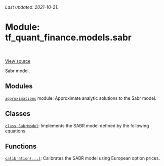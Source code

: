 <!--
This file is generated by a tool. Do not edit directly.
For open-source contributions the docs will be updated automatically.
-->

*Last updated: 2021-10-21.*

<div itemscope itemtype="http://developers.google.com/ReferenceObject">
<meta itemprop="name" content="tf_quant_finance.models.sabr" />
<meta itemprop="path" content="Stable" />
</div>

# Module: tf_quant_finance.models.sabr

<!-- Insert buttons and diff -->

<table class="tfo-notebook-buttons tfo-api" align="left">
</table>

<a target="_blank" href="https://github.com/google/tf-quant-finance/blob/master/tf_quant_finance/models/sabr/__init__.py">View source</a>



Sabr model.



## Modules

[`approximations`](../../tf_quant_finance/models/sabr/approximations.md) module: Approximate analytic solutions to the Sabr model.

## Classes

[`class SabrModel`](../../tf_quant_finance/models/SabrModel.md): Implements the SABR model defined by the following equations.

## Functions

[`calibration(...)`](../../tf_quant_finance/models/sabr/calibration.md): Calibrates the SABR model using European option prices.

